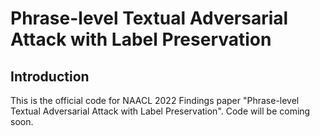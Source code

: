 # Phrase-level Textual Adversarial Attack with Label Preservation
## Introduction
This is the official code for NAACL 2022 Findings paper "Phrase-level Textual Adversarial Attack with Label Preservation". Code will be coming soon.
